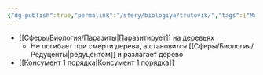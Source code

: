 ```yaml
---
{"dg-publish":true,"permalink":"/sfery/biologiya/trutovik/","tags":["Микология"]}
---
```


- [[Сферы/Биология/Паразиты\|Паразитирует]] на деревьях
	- Не погибает при смерти дерева, а становится [[Сферы/Биология/Редуценты\|редуцентом]] и разлагает дерево
- [[Консумент 1 порядка\|Консумент 1 порядка]]